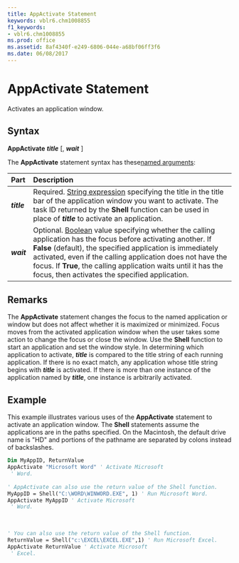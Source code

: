 ```yaml
---
title: AppActivate Statement
keywords: vblr6.chm1008855
f1_keywords:
- vblr6.chm1008855
ms.prod: office
ms.assetid: 8af4340f-e249-6806-044e-a68bf06ff3f6
ms.date: 06/08/2017
---
```



# AppActivate Statement

Activates an application window.

## Syntax

**AppActivate** **_title_** [, **_wait_** ]

The  **AppActivate** statement syntax has these[named arguments](../../Glossary/vbe-glossary.md#named-argument):


|**Part**|**Description**|
|:-----|:-----|
|**_title_**|Required. [String expression](../../Glossary/vbe-glossary.md#string-expression) specifying the title in the title bar of the application window you want to activate. The task ID returned by the **Shell** function can be used in place of **_title_** to activate an application.|
|**_wait_**|Optional. [Boolean](../../Glossary/vbe-glossary.md#boolean-data-type) value specifying whether the calling application has the focus before activating another. If **False** (default), the specified application is immediately activated, even if the calling application does not have the focus. If **True**, the calling application waits until it has the focus, then activates the specified application.|

## Remarks

The  **AppActivate** statement changes the focus to the named application or window but does not affect whether it is maximized or minimized. Focus moves from the activated application window when the user takes some action to change the focus or close the window. Use the **Shell** function to start an application and set the window style.
In determining which application to activate,  **_title_** is compared to the title string of each running application. If there is no exact match, any application whose title string begins with **_title_** is activated. If there is more than one instance of the application named by **_title_**, one instance is arbitrarily activated.

## Example

This example illustrates various uses of the  **AppActivate** statement to activate an application window. The **Shell** statements assume the applications are in the paths specified. On the Macintosh, the default drive name is "HD" and portions of the pathname are separated by colons instead of backslashes.


```vb
Dim MyAppID, ReturnValue 
AppActivate "Microsoft Word" ' Activate Microsoft 
 ' Word. 
 
' AppActivate can also use the return value of the Shell function. 
MyAppID = Shell("C:\WORD\WINWORD.EXE", 1) ' Run Microsoft Word. 
AppActivate MyAppID ' Activate Microsoft 
 ' Word. 
 
 
 
' You can also use the return value of the Shell function. 
ReturnValue = Shell("c:\EXCEL\EXCEL.EXE",1) ' Run Microsoft Excel. 
AppActivate ReturnValue ' Activate Microsoft 
 ' Excel. 

```


